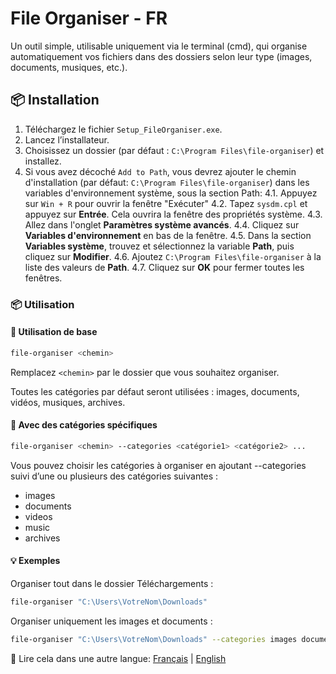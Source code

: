 # File Organiser - FR

Un outil simple, utilisable uniquement via le terminal (cmd), qui organise automatiquement vos fichiers dans des dossiers selon leur type (images, documents, musiques, etc.).

## 📦 Installation

1. Téléchargez le fichier `Setup_FileOrganiser.exe`.
2. Lancez l’installateur.
3. Choisissez un dossier (par défaut : `C:\Program Files\file-organiser`) et installez.
4. Si vous avez décoché `Add to Path`, vous devrez ajouter le chemin d'installation (par défaut: `C:\Program Files\file-organiser`) dans les variables d'environnement système, sous la section Path:
4.1. Appuyez sur `Win + R` pour ouvrir la fenêtre "Exécuter"
4.2. Tapez `sysdm.cpl` et appuyez sur **Entrée**. Cela ouvrira la fenêtre des propriétés système.
4.3. Allez dans l'onglet **Paramètres système avancés**.
4.4. Cliquez sur **Variables d'environnement** en bas de la fenêtre.
4.5. Dans la section **Variables système**, trouvez et sélectionnez la variable **Path**, puis cliquez sur **Modifier**.
4.6. Ajoutez `C:\Program Files\file-organiser` à la liste des valeurs de **Path**.
4.7. Cliquez sur **OK** pour fermer toutes les fenêtres.

### 📦 Utilisation

#### 🔹 Utilisation de base

```bash
file-organiser <chemin>
```

Remplacez `<chemin>` par le dossier que vous souhaitez organiser.

Toutes les catégories par défaut seront utilisées : images, documents, vidéos, musiques, archives.

#### 🔹 Avec des catégories spécifiques
```bash
file-organiser <chemin> --categories <catégorie1> <catégorie2> ...
```
Vous pouvez choisir les catégories à organiser en ajoutant --categories suivi d’une ou plusieurs des catégories suivantes :
- images
- documents
- videos
- music
- archives

#### 💡 Exemples
Organiser tout dans le dossier Téléchargements :
```bash
file-organiser "C:\Users\VotreNom\Downloads"
```

Organiser uniquement les images et documents :
```bash
file-organiser "C:\Users\VotreNom\Downloads" --categories images documents
```

📘 Lire cela dans une autre langue: [Français](README.fr.md) | [English](README.md)

